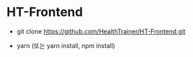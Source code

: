 # HT-Frontend

- git clone https://github.com/HealthTrainer/HT-Frontend.git

- yarn (또는 yarn install, npm install)
